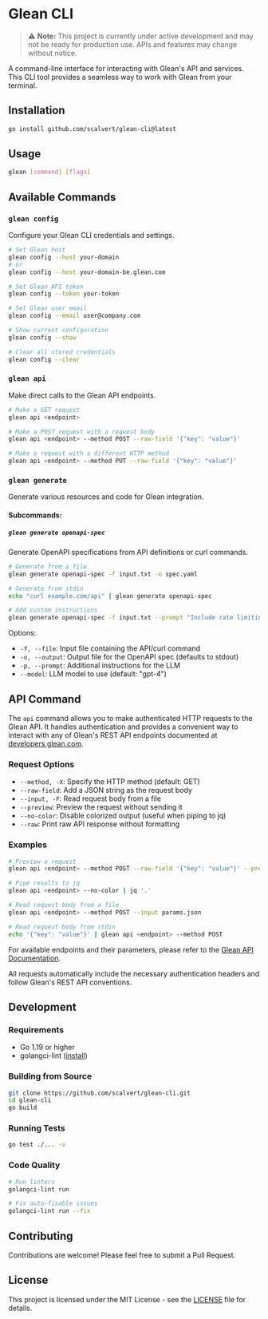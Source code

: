 # Glean CLI

> ⚠️ **Note:** This project is currently under active development and may not be ready for production use. APIs and features may change without notice.

A command-line interface for interacting with Glean's API and services. This CLI tool provides a seamless way to work with Glean from your terminal.

## Installation

```bash
go install github.com/scalvert/glean-cli@latest
```

## Usage

```bash
glean [command] [flags]
```

## Available Commands

### `glean config`

Configure your Glean CLI credentials and settings.

```bash
# Set Glean host
glean config --host your-domain
# or
glean config --host your-domain-be.glean.com

# Set Glean API token
glean config --token your-token

# Set Glean user email
glean config --email user@company.com

# Show current configuration
glean config --show

# Clear all stored credentials
glean config --clear
```

### `glean api`

Make direct calls to the Glean API endpoints.

```bash
# Make a GET request
glean api <endpoint>

# Make a POST request with a request body
glean api <endpoint> --method POST --raw-field '{"key": "value"}'

# Make a request with a different HTTP method
glean api <endpoint> --method PUT --raw-field '{"key": "value"}'
```

### `glean generate`

Generate various resources and code for Glean integration.

#### Subcommands:

##### `glean generate openapi-spec`

Generate OpenAPI specifications from API definitions or curl commands.

```bash
# Generate from a file
glean generate openapi-spec -f input.txt -o spec.yaml

# Generate from stdin
echo "curl example.com/api" | glean generate openapi-spec

# Add custom instructions
glean generate openapi-spec -f input.txt --prompt "Include rate limiting details"
```

Options:
- `-f, --file`: Input file containing the API/curl command
- `-o, --output`: Output file for the OpenAPI spec (defaults to stdout)
- `-p, --prompt`: Additional instructions for the LLM
- `--model`: LLM model to use (default: "gpt-4")

## API Command

The `api` command allows you to make authenticated HTTP requests to the Glean API. It handles authentication and provides a convenient way to interact with any of Glean's REST API endpoints documented at [developers.glean.com](https://developers.glean.com).

### Request Options

- `--method, -X`: Specify the HTTP method (default: GET)
- `--raw-field`: Add a JSON string as the request body
- `--input, -F`: Read request body from a file
- `--preview`: Preview the request without sending it
- `--no-color`: Disable colorized output (useful when piping to jq)
- `--raw`: Print raw API response without formatting

### Examples

```bash
# Preview a request
glean api <endpoint> --method POST --raw-field '{"key": "value"}' --preview

# Pipe results to jq
glean api <endpoint> --no-color | jq '.'

# Read request body from a file
glean api <endpoint> --method POST --input params.json

# Read request body from stdin
echo '{"key": "value"}' | glean api <endpoint> --method POST
```

For available endpoints and their parameters, please refer to the [Glean API Documentation](https://developers.glean.com).

All requests automatically include the necessary authentication headers and follow Glean's REST API conventions.

## Development

### Requirements

- Go 1.19 or higher
- golangci-lint ([install](https://golangci-lint.run/welcome/install/#local-installation))

### Building from Source

```bash
git clone https://github.com/scalvert/glean-cli.git
cd glean-cli
go build
```

### Running Tests

```bash
go test ./... -v
```

### Code Quality

```bash
# Run linters
golangci-lint run

# Fix auto-fixable issues
golangci-lint run --fix
```

## Contributing

Contributions are welcome! Please feel free to submit a Pull Request.

## License

This project is licensed under the MIT License - see the [LICENSE](LICENSE) file for details.
```
